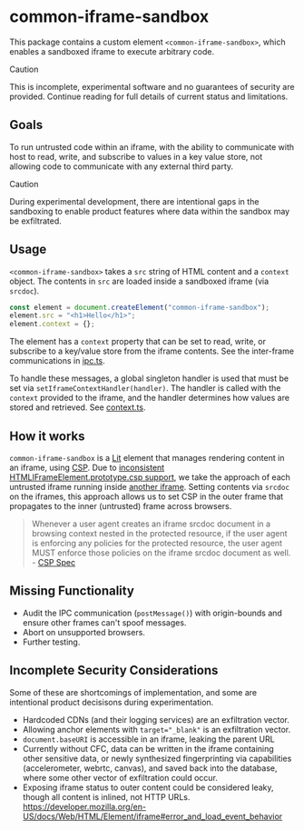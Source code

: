 # common-iframe-sandbox

This package contains a custom element `<common-iframe-sandbox>`, which enables
a sandboxed iframe to execute arbitrary code.

> [!CAUTION]
> This is incomplete, experimental software and no guarantees of security are
> provided. Continue reading for full details of current status and limitations.

## Goals

To run untrusted code within an iframe, with the ability to communicate with
host to read, write, and subscribe to values in a key value store, not allowing
code to communicate with any external third party.

> [!CAUTION]
> During experimental development, there are intentional gaps in the sandboxing
> to enable product features where data within the sandbox may be exfiltrated.

## Usage

`<common-iframe-sandbox>` takes a `src` string of HTML content and a `context`
object. The contents in `src` are loaded inside a sandboxed iframe (via
`srcdoc`).

```js
const element = document.createElement("common-iframe-sandbox");
element.src = "<h1>Hello</h1>";
element.context = {};
```

The element has a `context` property that can be set to read, write, or
subscribe to a key/value store from the iframe contents. See the inter-frame
communications in [ipc.ts](/common-iframe-sandbox/src/ipc.ts).

To handle these messages, a global singleton handler is used that must be set
via `setIframeContextHandler(handler)`. The handler is called with the `context`
provided to the iframe, and the handler determines how values are stored and
retrieved. See [context.ts](/common-iframe-sandbox/src/context.ts).

## How it works

`common-iframe-sandbox` is a [Lit] element that manages rendering content in an
iframe, using [CSP]. Due to
[inconsistent HTMLIFrameElement.prototype.csp support](https://caniuse.com/mdn-html_elements_iframe_csp),
we take the approach of each untrusted iframe running inside
[another iframe](/common-iframe-sandbox/src/outer-frame.ts). Setting contents
via `srcdoc` on the iframes, this approach allows us to set CSP in the outer
frame that propagates to the inner (untrusted) frame across browsers.

> Whenever a user agent creates an iframe srcdoc document in a browsing context
> nested in the protected resource, if the user agent is enforcing any policies
> for the protected resource, the user agent MUST enforce those policies on the
> iframe srcdoc document as well. -
> [CSP Spec](https://www.w3.org/TR/CSP2/#processing-model-iframe-srcdoc)

## Missing Functionality

- Audit the IPC communication (`postMessage()`) with origin-bounds and ensure
  other frames can't spoof messages.
- Abort on unsupported browsers.
- Further testing.

## Incomplete Security Considerations

Some of these are shortcomings of implementation, and some are intentional
product decisisons during experimentation.

- Hardcoded CDNs (and their logging services) are an exfiltration vector.
- Allowing anchor elements with `target="_blank"` is an exfiltration vector.
- `document.baseURI` is accessible in an iframe, leaking the parent URL
- Currently without CFC, data can be written in the iframe containing other
  sensitive data, or newly synthesized fingerprinting via capabilities
  (accelerometer, webrtc, canvas), and saved back into the database, where some
  other vector of exfiltration could occur.
- Exposing iframe status to outer content could be considered leaky, though all
  content is inlined, not HTTP URLs.
  https://developer.mozilla.org/en-US/docs/Web/HTML/Element/iframe#error_and_load_event_behavior

[Lit]: https://lit.dev/
[CSP]: https://developer.mozilla.org/en-US/docs/Web/HTTP/CSP
